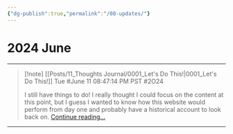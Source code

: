 ```yaml
---
{"dg-publish":true,"permalink":"/08-updates/"}
---
```


# 2024 June
___
> [!note] [[Posts/11_Thoughts Journal/0001_Let's Do This!\|0001_Let's Do This!]]
> Tue #June 11 08:47:14 PM PST #2O24 
> 
> I still have things to do! I really thought I could focus on the content at this point, but I guess I wanted to know how this website would perform from day one and probably have a historical account to look back on. [Continue reading...](https://circumscribedman.xyz/posts/11-thoughts-journal/0001-let-s-do-this/)







___

